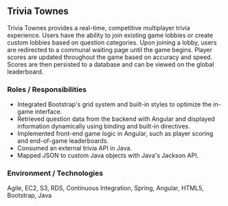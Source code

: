 ## Trivia Townes
Trivia Townes provides a real-time, competitive multiplayer trivia experience. Users have the ability to join existing game lobbies or create custom lobbies based on question categories. Upon joining a lobby, users are redirected to a communal waiting page until the game begins. Player scores are updated throughout the game based on accuracy and speed. Scores are then persisted to a database and can be viewed on the global leaderboard.

### Roles / Responsibilities
* Integrated Bootstrap's grid system and built-in styles to optimize the in-game interface.
* Retrieved question data from the backend with Angular and displayed information dynamically using binding and built-in directives.
* Implemented front-end game logic in Angular, such as player scoring and end-of-game leaderboards.
* Consumed an external trivia API in Java.
* Mapped JSON to custom Java objects with Java's Jackson API.

### Environment / Technologies
Agile, EC2, S3, RDS, Continuous Integration, Spring, Angular, HTML5, Bootstrap, Java
